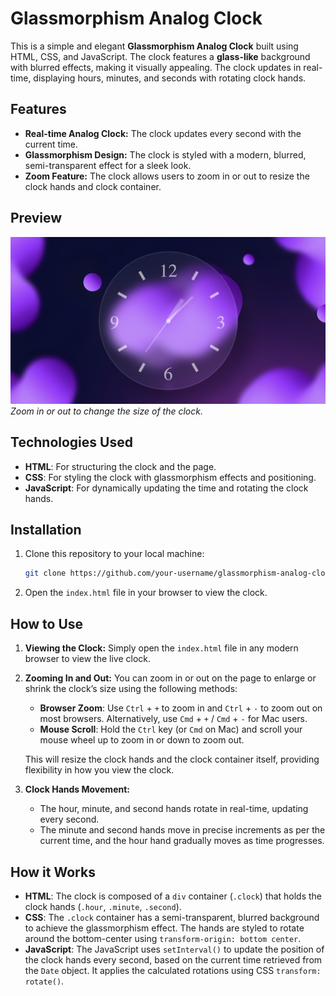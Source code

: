 # Glassmorphism Analog Clock

This is a simple and elegant **Glassmorphism Analog Clock** built using HTML, CSS, and JavaScript. The clock features a **glass-like** background with blurred effects, making it visually appealing. The clock updates in real-time, displaying hours, minutes, and seconds with rotating clock hands.

## Features

- **Real-time Analog Clock:** The clock updates every second with the current time.
- **Glassmorphism Design:** The clock is styled with a modern, blurred, semi-transparent effect for a sleek look.
- **Zoom Feature:** The clock allows users to zoom in or out to resize the clock hands and clock container.

## Preview

![](./images/preview.png)  
*Zoom in or out to change the size of the clock.*

## Technologies Used

- **HTML**: For structuring the clock and the page.
- **CSS**: For styling the clock with glassmorphism effects and positioning.
- **JavaScript**: For dynamically updating the time and rotating the clock hands.

## Installation

1. Clone this repository to your local machine:
    ```bash
    git clone https://github.com/your-username/glassmorphism-analog-clock.git
    ```

2. Open the `index.html` file in your browser to view the clock.

## How to Use

1. **Viewing the Clock:**
   Simply open the `index.html` file in any modern browser to view the live clock.

2. **Zooming In and Out:**
   You can zoom in or out on the page to enlarge or shrink the clock’s size using the following methods:
   - **Browser Zoom**: Use `Ctrl` + `+` to zoom in and `Ctrl` + `-` to zoom out on most browsers. Alternatively, use `Cmd` + `+` / `Cmd` + `-` for Mac users.
   - **Mouse Scroll**: Hold the `Ctrl` key (or `Cmd` on Mac) and scroll your mouse wheel up to zoom in or down to zoom out.
   
   This will resize the clock hands and the clock container itself, providing flexibility in how you view the clock.

3. **Clock Hands Movement:**
   - The hour, minute, and second hands rotate in real-time, updating every second.
   - The minute and second hands move in precise increments as per the current time, and the hour hand gradually moves as time progresses.

## How it Works

- **HTML**: The clock is composed of a `div` container (`.clock`) that holds the clock hands (`.hour`, `.minute`, `.second`).
- **CSS**: The `.clock` container has a semi-transparent, blurred background to achieve the glassmorphism effect. The hands are styled to rotate around the bottom-center using `transform-origin: bottom center`.
- **JavaScript**: The JavaScript uses `setInterval()` to update the position of the clock hands every second, based on the current time retrieved from the `Date` object. It applies the calculated rotations using CSS `transform: rotate()`.

